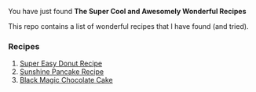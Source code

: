 You have just found **The Super Cool and Awesomely Wonderful Recipes**

This repo contains a list of wonderful recipes that I have found (and tried).

### Recipes

1. [Super Easy Donut Recipe](super-easy-donut-recipe.md)
2. [Sunshine Pancake Recipe](sunshine-pancake-recipe.md)
3. [Black Magic Chocolate Cake](black-magic-chocolate-cake.mb)
